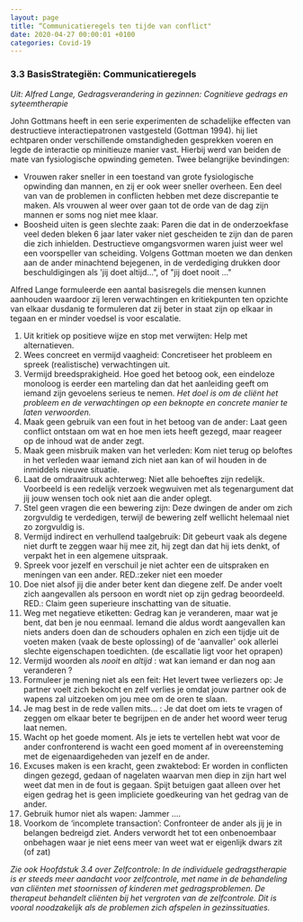 ```yaml
---
layout: page
title: “Communicatieregels ten tijde van conflict"
date: 2020-04-27 00:00:01 +0100
categories: Covid-19
---
```


### 3.3 BasisStrategiën: Communicatieregels
*Uit: Alfred Lange, Gedragsverandering in gezinnen: Cognitieve gedrags en syteemtherapie*

John Gottmans heeft in een serie experimenten de schadelijke effecten van destructieve interactiepatronen vastgesteld (Gottman 1994). hij liet echtparen onder verschillende omstandigheden gesprekken voeren en legde de interactie op minitieuze manier vast. Hierbij werd van beiden de mate van fysiologische opwinding gemeten. Twee belangrijke bevindingen:
 - Vrouwen raker sneller in een toestand van grote fysiologische opwinding dan mannen, en zij er ook weer sneller overheen. Een deel van van de problemen in conflicten hebben met deze discrepantie te maken. Als vrouwen al weer over gaan tot de orde van de dag zijn mannen er soms nog niet mee klaar.
 - Boosheid uiten is geen slechte zaak: Paren die dat in de onderzoekfase veel deden bleken 6 jaar later vaker niet gescheiden te zijn dan de paren die zich inhielden. Destructieve omgangsvormen waren juist weer wel een voorspeller van scheiding. Volgens Gottman moeten we dan denken aan de ander minachtend bejegenen, in de verdediging drukken door beschuldigingen als 'jij doet altijd...", of "jij doet nooit ..."

Alfred Lange formuleerde een aantal basisregels die mensen kunnen aanhouden waardoor zij leren verwachtingen en kritiekpunten ten opzichte van elkaar dusdanig te formuleren dat zij beter in staat zijn op elkaar in tegaan en er minder voedsel is voor escalatie.

1. Uit kritiek op positieve wijze en stop met verwijten: Help met alternatieven. 
2. Wees concreet en vermijd vaagheid: Concretiseer het probleem en spreek (realistische) verwachtingen uit.
3. Vermijd breedsprakigheid. Hoe goed het betoog ook, een eindeloze monoloog is eerder een marteling dan dat het aanleiding geeft om iemand zijn gevoelens serieus te nemen.
*Het doel is om de cliënt het probleem en de verwachtingen op een beknopte en concrete manier te laten verwoorden.*
4. Maak geen gebruik van een fout in het betoog van de ander: Laat geen conflict ontstaan om wat en hoe men iets heeft gezegd, maar reageer op de inhoud wat de ander zegt.
5. Maak geen misbruik maken van het verleden: Kom niet terug op beloftes in het verleden waar iemand zich niet aan kan of wil houden in de inmiddels nieuwe situatie.
6. Laat de omdraaitruuk achterweg: Niet alle behoeftes zijn redelijk. Voorbeeld is een redelijk verzoek wegwuiven met als tegenargument dat jij jouw wensen toch ook niet aan die ander oplegt.
7. Stel geen vragen die een bewering zijn: Deze dwingen de ander om zich zorgvuldig te verdedigen, terwijl de bewering zelf wellicht helemaal niet zo zorgvuldig is.
8. Vermijd indirect en verhullend taalgebruik: Dit gebeurt vaak als degene niet durft te zeggen waar hij mee zit, hij zegt dan dat hij iets denkt, of verpakt het in een algemene uitspraak.
9. Spreek voor jezelf en verschuil je niet achter een de uitspraken en meningen van een ander. RED.:zeker niet een moeder
10. Doe niet alsof jij die ander beter kent dan diegene zelf. De ander voelt zich aangevallen als persoon en wordt niet op zijn gedrag beoordeeld. RED.: Claim geen superieure inschatting van de situatie.
11. Weg met negatieve etiketten: Gedrag kan je veranderen, maar wat je bent, dat ben je nou eenmaal. Iemand die aldus wordt aangevallen kan niets anders doen dan de schouders ophalen en zich een tijdje uit de voeten maken (vaak de beste oplossing) of de 'aanvaller' ook allerlei slechte eigenschapen toedichten. (de escallatie ligt voor het oprapen)
12. Vermijd woorden als *nooit* en *altijd* : wat kan iemand er dan nog aan veranderen ?
13. Formuleer je mening niet als een feit: Het levert twee verliezers op: Je partner voelt zich bekocht en zelf verlies je omdat jouw partner ook de wapens zal uitzoeken om jou mee om de oren te slaan.
14. Je mag best in de rede vallen mits... : Je dat doet om iets te vragen of zeggen om elkaar beter te begrijpen en de ander het woord weer terug laat nemen.
15. Wacht op het goede moment. Als je iets te vertellen hebt wat voor de ander confronterend is wacht een goed moment af in overeensteming met de eigenaardigeheden van jezelf en de ander.
16. Excuses maken is een kracht, geen zwaktebod: Er worden in conflicten dingen gezegd, gedaan of nagelaten waarvan men diep in zijn hart wel weet dat men in de fout is gegaan. Spijt betuigen gaat alleen over het eigen gedrag het is geen impliciete goedkeuring van het gedrag van de ander.
17. Gebruik humor niet als wapen: Jammer ....
18. Voorkom de ‘incomplete transaction’: Confronteer de ander als jij je in belangen bedreigd ziet. Anders verwordt het tot een onbenoembaar onbehagen waar je niet eens meer van weet wat er eigenlijk dwars zit (of zat)

*Zie ook Hoofdstuk 3.4 over Zelfcontrole: In de individuele gedragstherapie is er steeds meer aandacht voor zelfcontrole, met name in de behandeling van cliënten met stoornissen of kinderen met gedragsproblemen. De therapeut behandelt cliënten bij het vergroten van de zelfcontrole. Dit is vooral noodzakelijk als de problemen zich afspelen in gezinssituaties.*
